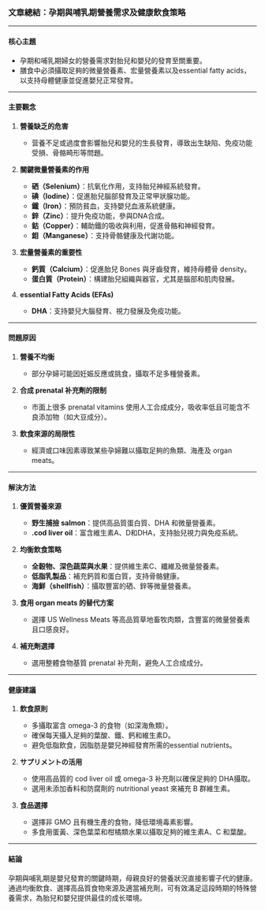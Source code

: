 ### 文章總結：孕期與哺乳期營養需求及健康飲食策略

---

#### 核心主題  
- 孕期和哺乳期婦女的營養需求對胎兒和嬰兒的發育至關重要。  
- 膳食中必須攝取足夠的微量營養素、宏量營養素以及essential fatty acids，以支持母體健康並促進嬰兒正常發育。

---

#### 主要觀念  
1. **營養缺乏的危害**  
   - 营養不足或過度會影響胎兒和嬰兒的生長發育，導致出生缺陷、免疫功能受損、骨骼畸形等問題。  

2. **關鍵微量營養素的作用**  
   - **硒（Selenium）**：抗氧化作用，支持胎兒神經系統發育。  
   - **碘（Iodine）**：促進胎兒腦部發育及正常甲狀腺功能。  
   - **鐵（Iron）**：預防貧血，支持嬰兒血液系統健康。  
   - **鋅（Zinc）**：提升免疫功能，參與DNA合成。  
   - **鈷（Copper）**：輔助鐵的吸收與利用，促進骨骼和神經發育。  
   - **鉬（Manganese）**：支持骨骼健康及代謝功能。  

3. **宏量營養素的重要性**  
   - **鈣質（Calcium）**：促進胎兒 Bones 與牙齒發育，維持母體骨 density。  
   - **蛋白質（Protein）**：構建胎兒組織與器官，尤其是腦部和肌肉發展。  

4. **essential Fatty Acids (EFAs)**  
   - **DHA**：支持嬰兒大腦發育、視力發展及免疫功能。  

---

#### 問題原因  
1. **營養不均衡**  
   - 部分孕婦可能因妊娠反應或挑食，攝取不足多種營養素。  

2. **合成 prenatal 补充劑的限制**  
   - 市面上很多 prenatal vitamins 使用人工合成成分，吸收率低且可能含不良添加物（如大豆成分）。  

3. **飲食來源的局限性**  
   - 經濟或口味因素導致某些孕婦難以攝取足夠的魚類、海產及 organ meats。  

---

#### 解決方法  
1. **優質營養來源**  
   - **野生捕撿 salmon**：提供高品質蛋白質、DHA 和微量營養素。  
   - **.cod liver oil**：富含維生素A、D和DHA，支持胎兒視力與免疫系統。  

2. **均衡飲食策略**  
   - **全穀物、深色蔬菜與水果**：提供維生素C、纖維及微量營養素。  
   - **低脂乳製品**：補充鈣質和蛋白質，支持骨骼健康。  
   - **海鮮（shellfish）**：攝取豐富的硒、鋅等微量營養素。  

3. **食用 organ meats 的替代方案**  
   - 選擇 US Wellness Meats 等高品質草地畜牧肉類，含豐富的微量營養素且口感良好。  

4. **補充劑選擇**  
   - 選用整體食物基質 prenatal 补充劑，避免人工合成成分。  

---

#### 健康建議  
1. **飲食原則**  
   - 多攝取富含 omega-3 的食物（如深海魚類）。  
   - 確保每天攝入足夠的葉酸、鐵、鈣和維生素D。  
   - 避免低脂飲食，因脂肪是嬰兒神經發育所需的essential nutrients。  

2. **サプリメントの活用**  
   - 使用高品質的 cod liver oil 或 omega-3 补充劑以確保足夠的 DHA攝取。  
   - 選用未添加香料和防腐劑的 nutritional yeast 來補充 B 群維生素。  

3. **食品選擇**  
   - 選擇非 GMO 且有機生產的食物，降低環境毒素影響。  
   - 多食用蛋黃、深色葉菜和柑橘類水果以攝取足夠的維生素A、C 和葉酸。  

---

#### 結論  
孕期與哺乳期是嬰兒發育的關鍵時期，母親良好的營養狀況直接影響子代的健康。通過均衡飲食、選擇高品質食物來源及適當補充劑，可有效滿足這段時期的特殊營養需求，為胎兒和嬰兒提供最佳的成长環境。